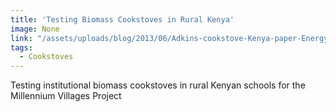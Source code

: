 ```yaml
---
title: 'Testing Biomass Cookstoves in Rural Kenya'
image: None
link: "/assets/uploads/blog/2013/06/Adkins-cookstove-Kenya-paper-Energy-for-S.D.-version-8.10.pdf"
tags:
  - Cookstoves
---
```


 Testing institutional biomass cookstoves in rural Kenyan schools for the Millennium Villages Project
